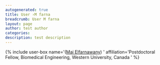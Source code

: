 ```yaml
---
autogenerated: true
title: User ›M farna
breadcrumb: User M farna
layout: page
author: test author
categories: 
description: test description
---
```


{% include user-box name='([Mai Elfarnawany](mailto:mai.elfarnawany@gmail.com)) ' affiliation='Postdoctoral Fellow, Biomedical Engineering, Western University, Canada ' %}
